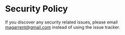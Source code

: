 # Security Policy

If you discover any security related issues, please email magarrent@gmail.com instead of using the issue tracker.
